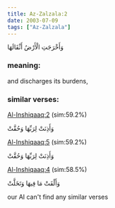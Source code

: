```yaml
---
title: Az-Zalzala:2
date: 2003-07-09
tags: ["Az-Zalzala"]
---
```

وَأَخْرَجَتِ الْأَرْضُ أَثْقَالَهَا
### meaning: 
and discharges its burdens,
### similar verses: 

[Al-Inshiqaaq:2](/84/2) (sim:59.2%)

وَأَذِنَتْ لِرَبِّهَا وَحُقَّتْ

[Al-Inshiqaaq:5](/84/5) (sim:59.2%)

وَأَذِنَتْ لِرَبِّهَا وَحُقَّتْ

[Al-Inshiqaaq:4](/84/4) (sim:58.5%)

وَأَلْقَتْ مَا فِيهَا وَتَخَلَّتْ

our AI can't find any similar verses

